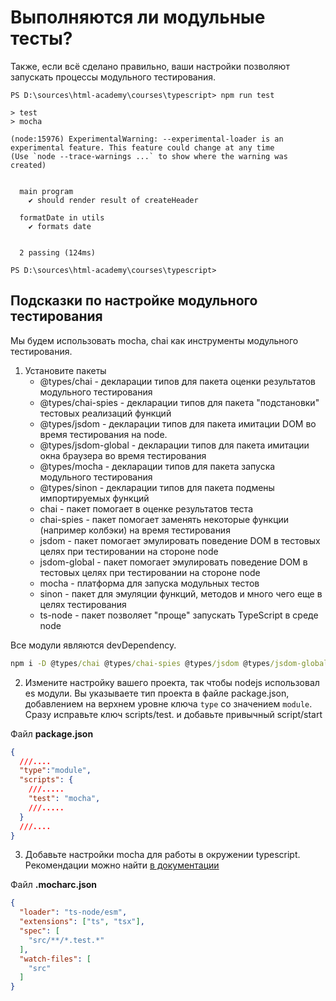 # Выполняются ли модульные тесты?

Также, если всё сделано правильно, ваши настройки позволяют запускать процессы модульного тестирования.

```terminal
PS D:\sources\html-academy\courses\typescript> npm run test

> test
> mocha

(node:15976) ExperimentalWarning: --experimental-loader is an experimental feature. This feature could change at any time
(Use `node --trace-warnings ...` to show where the warning was created)


  main program
    ✔ should render result of createHeader

  formatDate in utils
    ✔ formats date   


  2 passing (124ms)  

PS D:\sources\html-academy\courses\typescript>
```

## Подсказки по настройке модульного тестирования

Мы будем использовать mocha, chai как инструменты модульного тестирования.

1. Установите пакеты
    * @types/chai - декларации типов для пакета оценки результатов модульного тестирования
    * @types/chai-spies - декларации типов для пакета "подстановки" тестовых реализаций функций
    * @types/jsdom - декларации типов для пакета имитации DOM во время тестирования на node.
    * @types/jsdom-global - декларации типов для пакета имитации окна браузера во время тестирования
    * @types/mocha - декларации типов для пакета запуска модульного тестирования
    * @types/sinon - декларации типов для пакета подмены импортируемых функций
    * chai - пакет помогает в оценке результатов теста
    * chai-spies - пакет помогает заменять некоторые функции (например колбэки) на время тестирования
    * jsdom - пакет помогает эмулировать поведение DOM в тестовых целях при тестировании на стороне node
    * jsdom-global - пакет помогает эмулировать поведение DOM в тестовых целях при тестировании на стороне node
    * mocha - платформа для запуска модульных тестов
    * sinon - пакет для эмуляции функций, методов и много чего еще в целях тестирования
    * ts-node - пакет позволяет "проще" запускать TypeScript в среде node

Все модули являются devDependency.

```cmd
npm i -D @types/chai @types/chai-spies @types/jsdom @types/jsdom-global @types/mocha @types/sinon chai chai-spies jsdom jsdom-global mocha sinon ts-node
```

2. Измените настройку вашего проекта, так чтобы nodejs использовал es модули. Вы указываете тип проекта в файле package.json, добавлением на верхнем уровне ключа `type` со значением `module`. Сразу исправьте ключ scripts/test. и добавьте привычный script/start

Файл **package.json**

```json
{
  ///....
  "type":"module",
  "scripts": {
    ///.....
    "test": "mocha",
    ///.....
  }
  ///....
}
```

3. Добавьте настройки mocha для работы в окружении typescript. Рекомендации можно найти [в документации](https://typestrong.org/ts-node/docs/recipes/mocha)

Файл **.mocharc.json**

```json
{
  "loader": "ts-node/esm",
  "extensions": ["ts", "tsx"],
  "spec": [
    "src/**/*.test.*"
  ],
  "watch-files": [
    "src"
  ]
}
```

